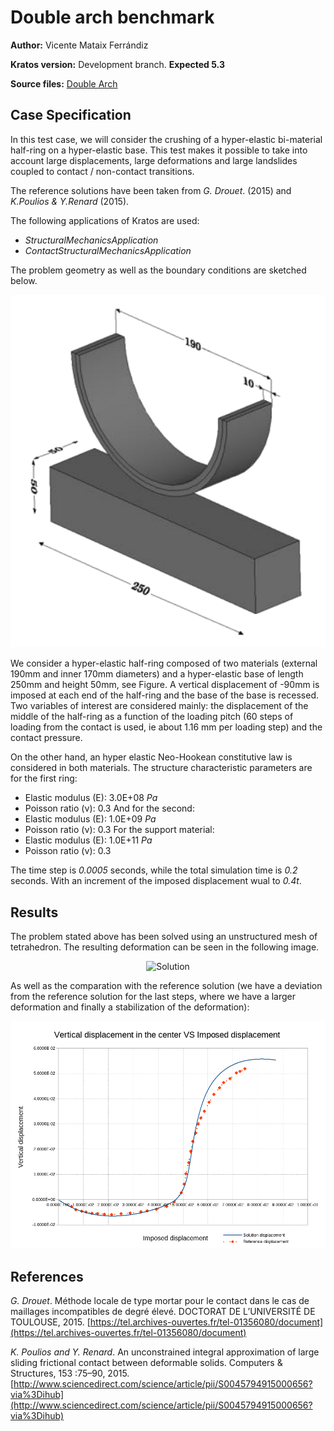 # Double arch benchmark

**Author:** Vicente Mataix Ferrándiz

**Kratos version:** Development branch. **Expected 5.3**

**Source files:** [Double  Arch](https://github.com/KratosMultiphysics/Examples/tree/master/contact_structural_mechanics/validation/double_arch/source)

## Case Specification

In this test case, we will consider the crushing of a hyper-elastic bi-material half-ring on a hyper-elastic base. This test makes it possible to take into account large displacements, large deformations and large landslides coupled to contact / non-contact transitions.

The reference solutions have been taken from  *G. Drouet*. (2015) and *K.Poulios & Y.Renard* (2015). 

The following applications of Kratos are used:
- *StructuralMechanicsApplication*
- *ContactStructuralMechanicsApplication*

The problem geometry as well as the boundary conditions are sketched below. 
<p align="center">
  <img src="data/double_arch_geometry.png" alt="Double arch benchmark geometry." style="width: 600px;"/>
</p>

We consider a hyper-elastic half-ring composed of two materials (external 190mm and inner 170mm diameters) and a hyper-elastic base of length 250mm and height 50mm, see Figure. A vertical displacement of -90mm is imposed at each end of the half-ring and the base of the base is recessed. Two variables of interest are considered mainly: the displacement of the middle of the half-ring as a function of the loading pitch (60 steps of loading from the contact is used, ie about 1.16 mm per loading step) and the contact pressure.

On the other hand, an hyper elastic Neo-Hookean constitutive law is considered in both materials. The structure characteristic parameters are for the first ring:
- Elastic modulus (E):   3.0E+08 _Pa_
- Poisson ratio (&nu;): 0.3 
And for the second:
- Elastic modulus (E):   1.0E+09 _Pa_
- Poisson ratio (&nu;): 0.3
For the support material:
- Elastic modulus (E):  1.0E+11 _Pa_
- Poisson ratio (&nu;): 0.3

The time step is *0.0005* seconds, while the total simulation time is *0.2* seconds. With an increment of the imposed displacement wual to *0.4t*.

## Results
The problem stated above has been solved using an unstructured mesh of tetrahedron. The resulting deformation can be seen in the following image.

<p align="center">
  <img src="data/result.gif" alt="Solution" style="width: 600px;"/>
</p>

As well as the comparation with the reference solution (we have a deviation from the reference solution for the last steps, where we have a larger deformation and finally a stabilization of the deformation):

<p align="center">
  <img src="data/comparation_reference.png" alt="Vertical  displacement comparison." style="width: 600px;"/>
</p>

## References
*G. Drouet*. Méthode locale de type mortar pour le contact dans le cas de maillages incompatibles de degré élevé. DOCTORAT DE L’UNIVERSITÉ DE TOULOUSE, 2015. [https://tel.archives-ouvertes.fr/tel-01356080/document](https://tel.archives-ouvertes.fr/tel-01356080/document)

 *K. Poulios and Y. Renard*. An unconstrained integral approximation of large sliding frictional contact between deformable solids. Computers & Structures, 153 :75–90, 2015.[http://www.sciencedirect.com/science/article/pii/S0045794915000656?via%3Dihub](http://www.sciencedirect.com/science/article/pii/S0045794915000656?via%3Dihub)
